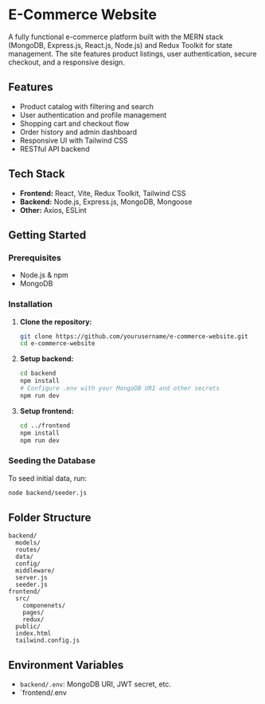 # E-Commerce Website

A fully functional e-commerce platform built with the MERN stack (MongoDB, Express.js, React.js, Node.js) and Redux Toolkit for state management. The site features product listings, user authentication, secure checkout, and a responsive design.

## Features

- Product catalog with filtering and search
- User authentication and profile management
- Shopping cart and checkout flow
- Order history and admin dashboard
- Responsive UI with Tailwind CSS
- RESTful API backend

## Tech Stack

- **Frontend:** React, Vite, Redux Toolkit, Tailwind CSS
- **Backend:** Node.js, Express.js, MongoDB, Mongoose
- **Other:** Axios, ESLint

## Getting Started

### Prerequisites

- Node.js & npm
- MongoDB

### Installation

1. **Clone the repository:**

   ```sh
   git clone https://github.com/yourusername/e-commerce-website.git
   cd e-commerce-website
   ```

2. **Setup backend:**

   ```sh
   cd backend
   npm install
   # Configure .env with your MongoDB URI and other secrets
   npm run dev
   ```

3. **Setup frontend:**
   ```sh
   cd ../frontend
   npm install
   npm run dev
   ```

### Seeding the Database

To seed initial data, run:

```sh
node backend/seeder.js
```

## Folder Structure

```
backend/
  models/
  routes/
  data/
  config/
  middleware/
  server.js
  seeder.js
frontend/
  src/
    componenets/
    pages/
    redux/
  public/
  index.html
  tailwind.config.js
```

## Environment Variables

- `backend/.env`: MongoDB URI, JWT secret, etc.
- `frontend/.env
